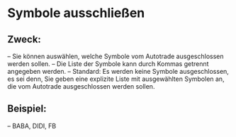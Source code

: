 # **Symbole ausschließen**

## Zweck:

– Sie können auswählen, welche Symbole vom Autotrade ausgeschlossen werden sollen.
– Die Liste der Symbole kann durch Kommas getrennt angegeben werden.
– Standard: Es werden keine Symbole ausgeschlossen, es sei denn, Sie geben eine explizite Liste mit ausgewählten Symbolen an, die vom Autotrade ausgeschlossen werden sollen.

## Beispiel:

– BABA, DIDI, FB
